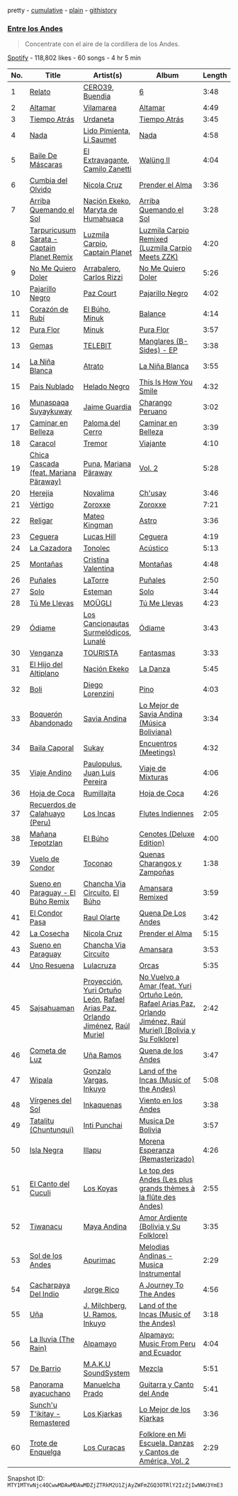 pretty - [cumulative](/playlists/cumulative/37i9dQZF1DX0uU8Yv4kOhJ.md) - [plain](/playlists/plain/37i9dQZF1DX0uU8Yv4kOhJ) - [githistory](https://github.githistory.xyz/mackorone/spotify-playlist-archive/blob/main/playlists/plain/37i9dQZF1DX0uU8Yv4kOhJ)

### [Entre los Andes](https://open.spotify.com/playlist/37i9dQZF1DX0uU8Yv4kOhJ)

> Concentrate con el aire de la cordillera de los Andes.

[Spotify](https://open.spotify.com/user/spotify) - 118,802 likes - 60 songs - 4 hr 5 min

| No. | Title | Artist(s) | Album | Length |
|---|---|---|---|---|
| 1 | [Relato](https://open.spotify.com/track/0633GnMObUml98aYLCUmEg) | [CERO39](https://open.spotify.com/artist/1B6UFfDLZPbLl1rpOmHmi0), [Buendia](https://open.spotify.com/artist/4DgmNZDjpk4Zj547a2bfcH) | [6](https://open.spotify.com/album/5T31xBzocjWeu9JDn4Sinj) | 3:48 |
| 2 | [Altamar](https://open.spotify.com/track/0hQ1YDgcYE0J2cypCoIPmj) | [Vilamarea](https://open.spotify.com/artist/1ukqoFpz3SsT5ex3qr5CmZ) | [Altamar](https://open.spotify.com/album/4hrSQysDtVOtq4dIcA89mN) | 4:49 |
| 3 | [Tiempo Atrás](https://open.spotify.com/track/5LJnR5ogdDceRdb0G039HD) | [Urdaneta](https://open.spotify.com/artist/5XAvWDyOxZ5TjPDQTrynFB) | [Tiempo Atrás](https://open.spotify.com/album/1de6lhpWxYRivS5xSM83gK) | 3:45 |
| 4 | [Nada](https://open.spotify.com/track/0IqrBjsS2wToMuIJgZjur7) | [Lido Pimienta](https://open.spotify.com/artist/1IdkKQ9CM1i0wygfxYV4Z3), [Li Saumet](https://open.spotify.com/artist/1hYzHxIYlfYgHXN9DVZaNw) | [Nada](https://open.spotify.com/album/6uvd9g2I5M3x6EaKusdJDK) | 4:58 |
| 5 | [Baile De Máscaras](https://open.spotify.com/track/7KeH1mQZlpOTccqRugxRTZ) | [El Extravagante](https://open.spotify.com/artist/0b2zfVa4duZMphcIAK4EA5), [Camilo Zanetti](https://open.spotify.com/artist/4UwlY5gh79bRsYLZbD7h0l) | [Walüng II](https://open.spotify.com/album/6H6pIujNzhCUK03nf68gSY) | 4:04 |
| 6 | [Cumbia del Olvido](https://open.spotify.com/track/1oCHMNWzKJdwdwjsPMjXf3) | [Nicola Cruz](https://open.spotify.com/artist/0OltT51j3hIkgaDJqqPzDn) | [Prender el Alma](https://open.spotify.com/album/4i3DT5kt2AlODhnyv0mDKN) | 3:36 |
| 7 | [Arriba Quemando el Sol](https://open.spotify.com/track/2LFlxAk2x9Ig2zTn6DS2Kw) | [Nación Ekeko](https://open.spotify.com/artist/5sNieaixWfKFosseXlWOym), [Maryta de Humahuaca](https://open.spotify.com/artist/6eaZ3ADieYExso3QwcXXWi) | [Arriba Quemando el Sol](https://open.spotify.com/album/51ukHKGp7EGzxkZx34B0Dv) | 3:28 |
| 8 | [Tarpuricusum Sarata \- Captain Planet Remix](https://open.spotify.com/track/2jEuZ0vQ5IVKMcr3KBxpSV) | [Luzmila Carpio](https://open.spotify.com/artist/5nerlXgmkkutK76kjPNjCr), [Captain Planet](https://open.spotify.com/artist/1WfWKF1hFimJLzz6ix6aRi) | [Luzmila Carpio Remixed \(Luzmila Carpio Meets ZZK\)](https://open.spotify.com/album/42yJe2iKdZ6Le083B0XuZj) | 4:20 |
| 9 | [No Me Quiero Doler](https://open.spotify.com/track/5yHQDlmQ4PJQR9CAFsdoMG) | [Arrabalero](https://open.spotify.com/artist/51gZ0KnXKT356BUJihiQCj), [Carlos Rizzi](https://open.spotify.com/artist/4dxrLUGRaBANAZdDXKt9I7) | [No Me Quiero Doler](https://open.spotify.com/album/0bxPIMdVzvOY31BxAqv6FQ) | 5:26 |
| 10 | [Pajarillo Negro](https://open.spotify.com/track/09dLppecX1SSw8eFv5jy78) | [Paz Court](https://open.spotify.com/artist/4iYtGmJwcET4ym55GMp4Zm) | [Pajarillo Negro](https://open.spotify.com/album/2iyi1dEz7xtssJ6soP3ANE) | 4:02 |
| 11 | [Corazón de Rubí](https://open.spotify.com/track/4zBYQGO8dU0SVpm3Zld6q2) | [El Búho](https://open.spotify.com/artist/1I7FVmvisCtSFzmm87mbLR), [Minuk](https://open.spotify.com/artist/5IIGsnZbpoR1ONGK1fRumn) | [Balance](https://open.spotify.com/album/6OevmK3tcivYCuZKtJ6PRC) | 4:14 |
| 12 | [Pura Flor](https://open.spotify.com/track/4BWHCYLHCD62RQPxzX0HO1) | [Minuk](https://open.spotify.com/artist/5IIGsnZbpoR1ONGK1fRumn) | [Pura Flor](https://open.spotify.com/album/3ZmeBQcn3RwUxvE4HPabt1) | 3:57 |
| 13 | [Gemas](https://open.spotify.com/track/2mBvyVRiv8hJBsSmZTNE8X) | [TELEBIT](https://open.spotify.com/artist/1IppeXcGxXcEec0znuY7bI) | [Manglares \(B\-Sides\) \- EP](https://open.spotify.com/album/7kug1J54BtHHJ8iJXagHnE) | 3:38 |
| 14 | [La Niña Blanca](https://open.spotify.com/track/2HQfE6rpHZnbXZUtUtO9RL) | [Atrato](https://open.spotify.com/artist/3WDYOIY25xdmi3RXp9sXrn) | [La Niña Blanca](https://open.spotify.com/album/4eTyTbkSsLAM0pwR7Uex5s) | 3:55 |
| 15 | [Pais Nublado](https://open.spotify.com/track/5TnONsGGPD0ZO7DdEq0BsL) | [Helado Negro](https://open.spotify.com/artist/69qhRLDvsWJOhWGXXQ0lQQ) | [This Is How You Smile](https://open.spotify.com/album/1hHcudN9rY3XDskB78O1bd) | 4:32 |
| 16 | [Munaspaqa Suyaykuway](https://open.spotify.com/track/0RiWhE2d4F8QMKcorZsDh9) | [Jaime Guardia](https://open.spotify.com/artist/3AxPEg0Jy5U5GvgEHsI43X) | [Charango Peruano](https://open.spotify.com/album/4HVoQalB9EVdBsbeOt4Wxx) | 3:02 |
| 17 | [Caminar en Belleza](https://open.spotify.com/track/0BkMJwnKsmg7lpXSzRRNuZ) | [Paloma del Cerro](https://open.spotify.com/artist/6jCZSq4NyG2Ry0LyKHqClp) | [Caminar en Belleza](https://open.spotify.com/album/7zosPbSLoJngyH1Mmjfmdu) | 3:39 |
| 18 | [Caracol](https://open.spotify.com/track/79O6v0FVZHJS7QbQZ0XHBY) | [Tremor](https://open.spotify.com/artist/5Qkex9yQ5V5FiC4qzMLndD) | [Viajante](https://open.spotify.com/album/3G3M3Tuo24paVJxC3lGMHJ) | 4:10 |
| 19 | [Chica Cascada \(feat\. Mariana Päraway\)](https://open.spotify.com/track/7bPZBm7Wr6poE49MRWO30V) | [Puna](https://open.spotify.com/artist/7e3Y09KPFBjqyMICWFdyeZ), [Mariana Päraway](https://open.spotify.com/artist/17FXNujFBCzgEHqMIULmja) | [Vol\. 2](https://open.spotify.com/album/4ue3QgybkfMuFP2sFk2zBP) | 5:28 |
| 20 | [Herejia](https://open.spotify.com/track/54M4kdHYlMY0xO2ENIE5KV) | [Novalima](https://open.spotify.com/artist/2lN3yllrsFyoobMnKSfzsI) | [Ch'usay](https://open.spotify.com/album/5aYodFC2rZJsJrUSWizQzn) | 3:46 |
| 21 | [Vértigo](https://open.spotify.com/track/2jMJbe3zH9zc6m2yXrLlGP) | [Zoroxxe](https://open.spotify.com/artist/5bdRKXDqF8NQMZTDRJXusv) | [Zoroxxe](https://open.spotify.com/album/1x9gzZjymECgByFVTZGY9g) | 7:21 |
| 22 | [Religar](https://open.spotify.com/track/2wjx4ZP54RfWN479QH5UCK) | [Mateo Kingman](https://open.spotify.com/artist/223se9o877Y4jHzwlDcGNx) | [Astro](https://open.spotify.com/album/79WFnNXKctYYSwJxas6AI8) | 3:36 |
| 23 | [Ceguera](https://open.spotify.com/track/2mlqxHbOJ0hzBZjNfRj0ZN) | [Lucas Hill](https://open.spotify.com/artist/0grWhu56S2tVSOeSzQiSTM) | [Ceguera](https://open.spotify.com/album/37VzZiemzFQd77eZo9kOfv) | 4:19 |
| 24 | [La Cazadora](https://open.spotify.com/track/4QHLlJYsUWCoRkRaUFYIhP) | [Tonolec](https://open.spotify.com/artist/5Uy8OMbe8iXQFXQ3qlaYT5) | [Acústico](https://open.spotify.com/album/1L7X3TMHXuB8XSOZpdkxAc) | 5:13 |
| 25 | [Montañas](https://open.spotify.com/track/2x0jS1pcwWxzWOd3eRSrzu) | [Cristina Valentina](https://open.spotify.com/artist/3pC5RVO04pJTFcp5xxdXaV) | [Montañas](https://open.spotify.com/album/1IeFuOpz4yMp2zE8e0IWqp) | 4:48 |
| 26 | [Puñales](https://open.spotify.com/track/3BwmTfERJwWMUvG5apznGa) | [LaTorre](https://open.spotify.com/artist/1jiEzyMQwfYcQtp19fwOTZ) | [Puñales](https://open.spotify.com/album/0cSX0iOE7K7oMx5SscLH3m) | 2:50 |
| 27 | [Solo](https://open.spotify.com/track/2nHbYehgkMWR4fmqswEvD9) | [Esteman](https://open.spotify.com/artist/3ZtIhDSOuRkpDyqjx53X1R) | [Solo](https://open.spotify.com/album/4BQafZfyveBiMv3FDJ6wAU) | 3:44 |
| 28 | [Tú Me Llevas](https://open.spotify.com/track/10OxrfJXZjNcWlbqvmxYs5) | [MOÜGLI](https://open.spotify.com/artist/786qoKu8y9vQHdegoxNJn9) | [Tú Me Llevas](https://open.spotify.com/album/1rR3l0T9K43s6FDWYyLCtG) | 4:23 |
| 29 | [Ódiame](https://open.spotify.com/track/4EoDDuA7b9V2lVlmdkEkPA) | [Los Cancionautas Surmelódicos](https://open.spotify.com/artist/2MxbFKWZMuLqHiRJ00Xzga), [Lunalé](https://open.spotify.com/artist/19JUD3vdAL8B0G7hpxQHuu) | [Ódiame](https://open.spotify.com/album/3SwFT7Pq0A98vQypiY6vde) | 3:43 |
| 30 | [Venganza](https://open.spotify.com/track/4KoUXNSCBNWkUAOm09q4vq) | [TOURISTA](https://open.spotify.com/artist/5gOlm0kBmadY4qgw4UssxM) | [Fantasmas](https://open.spotify.com/album/0yEwuhTDgOxUNzzzkFsgr0) | 3:33 |
| 31 | [El Hijo del Altiplano](https://open.spotify.com/track/3hPgyHlvOwAlVemekxcJqb) | [Nación Ekeko](https://open.spotify.com/artist/5sNieaixWfKFosseXlWOym) | [La Danza](https://open.spotify.com/album/5hRNiwNlIESt3rVkmDUVmL) | 5:45 |
| 32 | [Boli](https://open.spotify.com/track/6HJ7caKRim067gNfJqengL) | [Diego Lorenzini](https://open.spotify.com/artist/58ogXGbkmpbFtAbePMPiQ4) | [Pino](https://open.spotify.com/album/75eqN2GKyWeOs3Wda6rKnv) | 4:03 |
| 33 | [Boquerón Abandonado](https://open.spotify.com/track/0ECth7Ix1HakMkZVOWDALf) | [Savia Andina](https://open.spotify.com/artist/0hkFv9719WLJ2uupZTn0ru) | [Lo Mejor de Savia Andina \(Música Boliviana\)](https://open.spotify.com/album/3TThUIkeWMC62bZdIdYeV9) | 3:34 |
| 34 | [Baila Caporal](https://open.spotify.com/track/1YjjXAP3cWS3qWB1ijPMVJ) | [Sukay](https://open.spotify.com/artist/45MEz7t5DAOmX0o8fFKA3B) | [Encuentros \(Meetings\)](https://open.spotify.com/album/5mkXtYO19LdPQ1mzpvODQL) | 4:32 |
| 35 | [Viaje Andino](https://open.spotify.com/track/6LFPiralbg4KhoGBCC8V4M) | [Paulopulus](https://open.spotify.com/artist/1IWXmmObccEzvcNxa9Dtvo), [Juan Luis Pereira](https://open.spotify.com/artist/4svRjaFMW12wuoZ0PJqj40) | [Viaje de Mixturas](https://open.spotify.com/album/5UDyoz7X5WktqJadjWvmVA) | 4:06 |
| 36 | [Hoja de Coca](https://open.spotify.com/track/5sYYIgpT03k1EKGBSb77pa) | [Rumillajta](https://open.spotify.com/artist/6Y2Lacqni5uPW6SROD6Jlx) | [Hoja de Coca](https://open.spotify.com/album/4dDnvsVaGbiwhVVkbve4Xe) | 4:26 |
| 37 | [Recuerdos de Calahuayo \(Peru\)](https://open.spotify.com/track/2uLEA60TbLj16qPQF1P9Fq) | [Los Incas](https://open.spotify.com/artist/0XgSqpsOieBTVS8WooknPG) | [Flutes Indiennes](https://open.spotify.com/album/7IIjmyVhX56PG8S1U77PJF) | 2:05 |
| 38 | [Mañana Tepotzlan](https://open.spotify.com/track/0uSBIec5LeDbZtyKjVzCLx) | [El Búho](https://open.spotify.com/artist/1I7FVmvisCtSFzmm87mbLR) | [Cenotes \(Deluxe Edition\)](https://open.spotify.com/album/0Gk9ZPx40L9vCMS2okBUTZ) | 4:00 |
| 39 | [Vuelo de Condor](https://open.spotify.com/track/6yan5kuNsniypFL72mTDDZ) | [Toconao](https://open.spotify.com/artist/35URfdAHAHwZJuSNSqOiWl) | [Quenas Charangos y Zampoñas](https://open.spotify.com/album/1zLqRgtW4S0EjMbSDBRCMw) | 1:38 |
| 40 | [Sueno en Paraguay \- El Búho Remix](https://open.spotify.com/track/59ERJnanE5T9s95cIMpQbx) | [Chancha Via Circuito](https://open.spotify.com/artist/6E8vZ5lkpXbXlkgHhbVJSl), [El Búho](https://open.spotify.com/artist/1I7FVmvisCtSFzmm87mbLR) | [Amansara Remixed](https://open.spotify.com/album/3zFmRK5xmyvsSIQ60kNbb6) | 3:59 |
| 41 | [El Condor Pasa](https://open.spotify.com/track/4QPnKgaAx3vQJ05LGfIu2h) | [Raul Olarte](https://open.spotify.com/artist/7MMG0wFNM3j9ZPzFwJAOvU) | [Quena De Los Andes](https://open.spotify.com/album/5uzYC0tdg1kxzzbNzNq7t1) | 3:42 |
| 42 | [La Cosecha](https://open.spotify.com/track/1Mp07ugvnIUW3CtR9vN3SO) | [Nicola Cruz](https://open.spotify.com/artist/0OltT51j3hIkgaDJqqPzDn) | [Prender el Alma](https://open.spotify.com/album/4i3DT5kt2AlODhnyv0mDKN) | 5:15 |
| 43 | [Sueno en Paraguay](https://open.spotify.com/track/7BEt4czPOQAMLHVszAQ3XR) | [Chancha Via Circuito](https://open.spotify.com/artist/6E8vZ5lkpXbXlkgHhbVJSl) | [Amansara](https://open.spotify.com/album/2XJlMNLjYOr31TTFd21GED) | 3:53 |
| 44 | [Uno Resuena](https://open.spotify.com/track/752FIpJwEwS2w1fhyvsRs6) | [Lulacruza](https://open.spotify.com/artist/4Tdm58O53huKPT2480fzjE) | [Orcas](https://open.spotify.com/album/474lLBbfJm8Y3zjSIXWgA3) | 5:35 |
| 45 | [Sajsahuaman](https://open.spotify.com/track/4kRLMCyV87XE573Iocaqpp) | [Proyección](https://open.spotify.com/artist/119DPASXtwEkIiAoRSOUR8), [Yuri Ortuño León](https://open.spotify.com/artist/1Tez0X3Wh9zSosZpCyoeLw), [Rafael Arias Paz](https://open.spotify.com/artist/6byGBND3MbJ7xGjDwU0LaZ), [Orlando Jiménez](https://open.spotify.com/artist/09rYyheZjqeOn8sXUfk8Yh), [Raúl Muriel](https://open.spotify.com/artist/2sHM5euYwk4aMqhiT8MZCM) | [No Vuelvo a Amar \(feat\. Yuri Ortuño León, Rafael Arias Paz, Orlando Jiménez, Raúl Muriel\) \[Bolivia y Su Folklore\]](https://open.spotify.com/album/0HHmdi8uP0V82pxE8leycY) | 2:42 |
| 46 | [Cometa de Luz](https://open.spotify.com/track/2CvioY7rOClmpHFC6JXeUb) | [Uña Ramos](https://open.spotify.com/artist/5zwQO1xFFpsrzqASmQ5ZAA) | [Quena de los Andes](https://open.spotify.com/album/3AG3ZBPzchv6p4FYIeIZeq) | 3:47 |
| 47 | [Wipala](https://open.spotify.com/track/7uxmsieVovltullEN2B8QU) | [Gonzalo Vargas](https://open.spotify.com/artist/2uo6i3LKZWHgYqpy9LM7fJ), [Inkuyo](https://open.spotify.com/artist/6l0qnbpSfHw1vk6tQUquDt) | [Land of the Incas \(Music of the Andes\)](https://open.spotify.com/album/5eRW6MRpmkK1jLgZGxEjAn) | 5:08 |
| 48 | [Vírgenes del Sol](https://open.spotify.com/track/48TL83NPwQdSvaFATmjKPn) | [Inkaquenas](https://open.spotify.com/artist/1CY0y4SPtpah9aHkA1yog3) | [Viento en los Andes](https://open.spotify.com/album/4irQteHtIYmZJ8dVlPHCIF) | 3:38 |
| 49 | [Tatalitu \(Chuntunqui\)](https://open.spotify.com/track/5aCk29xRgtDIMgE8y5gQqD) | [Inti Punchai](https://open.spotify.com/artist/0bw09OCO0e0MlvXxpbDE7r) | [Musica De Bolivia](https://open.spotify.com/album/1zQG76RRmnIW2CjZPc8lMC) | 3:57 |
| 50 | [Isla Negra](https://open.spotify.com/track/4HK6iuNDF0SC5Vz7jznprn) | [Illapu](https://open.spotify.com/artist/6gWVXK2R7WYXTqxULGAyfx) | [Morena Esperanza \(Remasterizado\)](https://open.spotify.com/album/5XKPz8xM5PTS5vzaC7gyrY) | 4:26 |
| 51 | [El Canto del Cuculi](https://open.spotify.com/track/4bg6qNjRS1WaD1GrPV6zZm) | [Los Koyas](https://open.spotify.com/artist/24zoa2n32fPZwVJoGOr9xC) | [Le top des Andes \(Les plus grands thèmes à la flûte des Andes\)](https://open.spotify.com/album/5SKiECHgu0Zs1cqIR8HJls) | 2:55 |
| 52 | [Tiwanacu](https://open.spotify.com/track/3NO8H307ShIWN71ifxTnAN) | [Maya Andina](https://open.spotify.com/artist/3Rd5uZJK7LV9xnCDIsUxYU) | [Amor Ardiente \(Bolivia y Su Folklore\)](https://open.spotify.com/album/28ekMoSZk09F8bWYeO3O2c) | 3:35 |
| 53 | [Sol de los Andes](https://open.spotify.com/track/03FqjvZvLyITRlrVkpgscu) | [Apurimac](https://open.spotify.com/artist/4yRx3awKST6iw13Oy84kFi) | [Melodias Andinas \- Musica Instrumental](https://open.spotify.com/album/6uO1WhrVQiOOEmpoA3QYxz) | 2:29 |
| 54 | [Cacharpaya Del Indio](https://open.spotify.com/track/01faYqKRsEL1LnJa78gkfu) | [Jorge Rico](https://open.spotify.com/artist/3Q3acE5KCV3k0UdCH7bGhp) | [A Journey To The Andes](https://open.spotify.com/album/5z3wwXWdl5P7lNsZ1jTS9P) | 4:56 |
| 55 | [Uña](https://open.spotify.com/track/3rMTOUuuImnkGEGpN1dqlG) | [J\. Milchberg](https://open.spotify.com/artist/1cWw9fz7QOkKQraHRVK8hC), [U\. Ramos](https://open.spotify.com/artist/7LCu7TpIer6IjPpe6VUCRF), [Inkuyo](https://open.spotify.com/artist/6l0qnbpSfHw1vk6tQUquDt) | [Land of the Incas \(Music of the Andes\)](https://open.spotify.com/album/5eRW6MRpmkK1jLgZGxEjAn) | 3:18 |
| 56 | [La lluvia \(The Rain\)](https://open.spotify.com/track/5AzMb8M8OP7gzY4eoofKsX) | [Alpamayo](https://open.spotify.com/artist/1IwczbeypqcP1e5qF9xWyK) | [Alpamayo: Music From Peru and Ecuador](https://open.spotify.com/album/1dxPMheXy9f4e4qdanfuVK) | 4:04 |
| 57 | [De Barrio](https://open.spotify.com/track/0AcZqqvX2aLynoxkIYpCL0) | [M.A.K.U SoundSystem](https://open.spotify.com/artist/1XvVZZxpcgZw7MUG5BIUJh) | [Mezcla](https://open.spotify.com/album/4Eq9kFfrgL1LL3mslSKwKa) | 5:51 |
| 58 | [Panorama ayacuchano](https://open.spotify.com/track/3RSKSNv8odGUcE8jzDhEo1) | [Manuelcha Prado](https://open.spotify.com/artist/6cR40PCkvUGZaRw1ZZ9q22) | [Guitarra y Canto del Ande](https://open.spotify.com/album/0Vhe6HDh6M6zeVvRXp8YD1) | 5:41 |
| 59 | [Sunch'u T'ikitay \- Remastered](https://open.spotify.com/track/1kuH31to6yBPXaAvVUmisu) | [Los Kjarkas](https://open.spotify.com/artist/0tkboyBYNymYytYlb9EXkN) | [Lo Mejor de los Kjarkas](https://open.spotify.com/album/4AioSjCy9kSATUkERbkzo9) | 3:36 |
| 60 | [Trote de Enquelga](https://open.spotify.com/track/120c4z2FZUop2bVpc5sTMD) | [Los Curacas](https://open.spotify.com/artist/5mmVJF0pKY3PEMLhrRU0gw) | [Folklore en Mi Escuela\. Danzas y Cantos de América, Vol\. 2](https://open.spotify.com/album/4mbnG0P8Oi8JJAoCtX8J5D) | 2:29 |

Snapshot ID: `MTY1MTYwNjc4OCwwMDAwMDAwMDZjZTRkM2U1ZjAyZWFmZGQ3OTRlY2IzZjIwNWU3YmE3`
